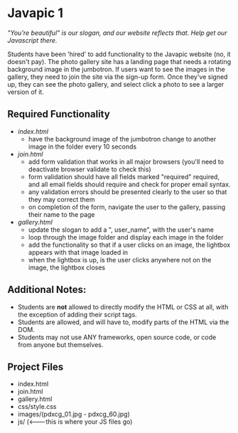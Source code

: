 # Javapic 1
_"You're beautiful" is our slogan, and our website reflects that. Help get our Javascript there._

Students have been 'hired' to add functionality to the Javapic website (no, it doesn't pay). The photo gallery site has a landing page that needs a rotating background image in the jumbotron. If users want to see the images in the gallery, they need to join the site via the sign-up form. Once they've signed up, they can see the photo gallery, and select click a photo to see a larger version of it.

## Required Functionality
- _index.html_
  - have the background image of the jumbotron change to another image in the folder every 10 seconds
- _join.html_
  - add form validation that works in all major browsers (you'll need to deactivate browser validate to check this)
  - form validation should have all fields marked "required" required, and all email fields should require and check for proper email syntax.
  - any validation errors should be presented clearly to the user so that they may correct them
  - on completion of the form, navigate the user to the gallery, passing their name to the page
- _gallery.html_
  - update the slogan to add a ", user_name", with the user's name
  - loop through the image folder and display each image in the folder
  - add the functionality so that if a user clicks on an image, the lightbox appears with that image loaded in
  - when the lightbox is up, is the user clicks anywhere not on the image, the lightbox closes

## Additional Notes:
- Students are **not** allowed to directly modify the HTML or CSS at all, with the exception of adding their script tags.
- Students are allowed, and will have to, modify parts of the HTML via the DOM.
- Students may not use ANY frameworks, open source code, or code from anyone but themselves.

## Project Files
- index.html
- join.html
- gallery.html
- css/style.css
- images/(pdxcg_01.jpg - pdxcg_60.jpg)
- js/ (<---this is where your JS files go)
